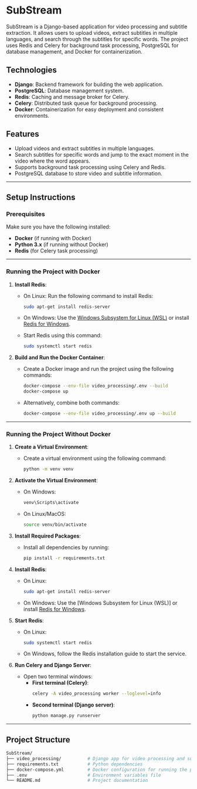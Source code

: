 # SubStream

SubStream is a Django-based application for video processing and subtitle extraction. It allows users to upload videos, extract subtitles in multiple languages, and search through the subtitles for specific words. The project uses Redis and Celery for background task processing, PostgreSQL for database management, and Docker for containerization.

## Technologies

- **Django**: Backend framework for building the web application.
- **PostgreSQL**: Database management system.
- **Redis**: Caching and message broker for Celery.
- **Celery**: Distributed task queue for background processing.
- **Docker**: Containerization for easy deployment and consistent environments.

## Features

- Upload videos and extract subtitles in multiple languages.
- Search subtitles for specific words and jump to the exact moment in the video where the word appears.
- Supports background task processing using Celery and Redis.
- PostgreSQL database to store video and subtitle information.

---

## Setup Instructions

### Prerequisites

Make sure you have the following installed:
- **Docker** (if running with Docker)
- **Python 3.x** (if running without Docker)
- **Redis** (for Celery task processing)

---

### Running the Project with Docker

1. **Install Redis**:
   - On Linux: Run the following command to install Redis:
     ```bash
     sudo apt-get install redis-server
     ```
   - On Windows: Use the [Windows Subsystem for Linux (WSL)](https://docs.microsoft.com/en-us/windows/wsl/install) or install [Redis for Windows](https://github.com/MicrosoftArchive/redis/releases).
   
   - Start Redis using this command:
     ```bash
     sudo systemctl start redis
     ```

2. **Build and Run the Docker Container**:
   - Create a Docker image and run the project using the following commands:
     ```bash
     docker-compose --env-file video_processing/.env --build
     docker-compose up
     ```
   - Alternatively, combine both commands:
     ```bash
     docker-compose --env-file video_processing/.env up --build
     ```

---

### Running the Project Without Docker

1. **Create a Virtual Environment**:
   - Create a virtual environment using the following command:
     ```bash
     python -m venv venv
     ```

2. **Activate the Virtual Environment**:
   - On Windows:
     ```bash
     venv\Scripts\activate
     ```
   - On Linux/MacOS:
     ```bash
     source venv/bin/activate
     ```

3. **Install Required Packages**:
   - Install all dependencies by running:
     ```bash
     pip install -r requirements.txt
     ```

4. **Install Redis**:
   - On Linux: 
     ```bash
     sudo apt-get install redis-server
     ```
   - On Windows: Use the [Windows Subsystem for Linux (WSL)] or install [Redis for Windows](https://github.com/MicrosoftArchive/redis/releases).

5. **Start Redis**:
   - On Linux:
     ```bash
     sudo systemctl start redis
     ```
   - On Windows, follow the Redis installation guide to start the service.

6. **Run Celery and Django Server**:
   - Open two terminal windows:
     - **First terminal (Celery)**:
       ```bash
       celery -A video_processing worker --loglevel=info
       ```
     - **Second terminal (Django server)**:
       ```bash
       python manage.py runserver
       ```

---

## Project Structure

```bash
SubStream/
├── video_processing/          # Django app for video processing and subtitle extraction
├── requirements.txt           # Python dependencies
├── docker-compose.yml         # Docker configuration for running the project
├── .env                       # Environment variables file
└── README.md                  # Project documentation
